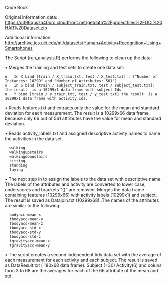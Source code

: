 Code Book

Original information data:
https://d396qusza40orc.cloudfront.net/getdata%2Fprojectfiles%2FUCI%20HAR%20Dataset.zip

Additional information:
http://archive.ics.uci.edu/ml/datasets/Human+Activity+Recognition+Using+Smartphones

The Script (run_analysis.R) performs the following to clean up the data:

•	Merges the training and test sets to create one data set:

    o	In X bind [train / X_train.txt, test / X_test.txt] : ("Number of Instances: 10299" and "Number of Attributes: 561")
    o	In S bind [train / subject_train.txt, test / subject_test.txt]: the result  is a 10299x1 data frame with subject Ids 
    o	Y bind [train / y_train.txt, test / y_test.txt] the result  is a 10299x1 data frame with activity Ids.

•	Reads features.txt and extracts only the value for the mean and standard deviation for each measurement. The result is a 10299x66 data frame, because only 66 out of 561 attributes have the value for mean and standard deviation.

•	Reads activity_labels.txt and assigned descriptive activity names to name the activities in the data set.

      walking
      walkingupstairs
      walkingdownstairs
      sitting
      standing
      laying


•	The next step in to assign the labels to the data set with descriptive name. 
    The labels of the attributes and activity are converted to lower case, underscores and brackets "()" are removed.
    Merges the data frame containing features (10299x66) with activity labels (10299x1) and subject.
    The result is saved as Datajoin.txt (10299x68) .The names of the attributes are similar to the following:
    
      bodyacc-mean-x 
      tbodyacc-mean-y 
      tbodyacc-mean-z 
      tbodyacc-std-x 
      tbodyacc-std-y 
      tbodyacc-std-z 
      tgravityacc-mean-x 
      tgravityacc-mean-y


•	The script creates a second independent tidy data set with the average of each measurement for each activity and each subject.
  The result is saved as DataResult.txt ( 180x68 data frame):
  Subject (=30)
  Activity(6)
  and coluns form 3	to	68 are the averages for each of the 66 attribute of the mean and std.



